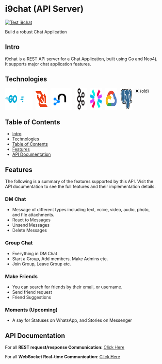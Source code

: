 # i9chat (API Server)

[![Test i9chat](https://github.com/the-real-i9/i9chat-server/actions/workflows/test.yml/badge.svg)](https://github.com/the-real-i9/i9chat-server/actions/workflows/test.yml)

Build a robust Chat Application

## Intro

i9chat is a REST API server for a Chat Application, built using Go and Neo4j. It supports major chat application features.

## Technologies

<div style="display: flex;">
<img style="margin-right: 10px" alt="go" width="40" src="./.attachments/tech-icons/go-original-wordmark.svg" />
<img style="margin-right: 10px" alt="go" width="40" src="./.attachments/tech-icons/gofiber.svg" />
<img style="margin-right: 10px" alt="go" width="40" src="./.attachments/tech-icons/websocket.svg" />
<img style="margin-right: 10px" alt="neo4j" width="70" src="./.attachments/tech-icons/neo4j-original.svg" />
<img style="margin-right: 10px" alt="nodejs" width="40" src="./.attachments/tech-icons/apachekafka-original.svg" />
<img style="margin-right: 10px" alt="go" width="40" src="./.attachments/tech-icons/jwt.svg" />
<img style="margin-right: 10px" alt="nodejs" width="40" src="./.attachments/tech-icons/googlecloud-original.svg" />
<img style="margin-right: 10px" alt="postgresql" width="40" src="./.attachments/tech-icons/postgresql-original.svg" /> ❌ (old)
</div>

## Table of Contents

- [Intro](#intro)
- [Technologies](#technologies)
- [Table of Contents](#table-of-contents)
- [Features](#features)
- [API Documentation](./API%20doc.md)

## Features

The following is a summary of the features supported by this API. Visit the API documentation to see the full features and their implementation details.

### DM Chat

- Message of different types including text, voice, video, audio, photo, and file attachments.
- React to Messages
- Unsend Messages
- Delete Messages

### Group Chat

- Everything in DM Chat
- Start a Group, Add members, Make Admins etc.
- Join Group, Leave Group etc.

### Make Friends

- You can search for friends by their email, or username.
- Send friend request
- Friend Suggestions

### Moments (Upcoming)

- A say for Statuses on WhatsApp, and Stories on Messenger

## API Documentation

For all **REST request/response Communication**: [Click Here](./.apidoc/restapi.md)

For all **WebSocket Real-time Communication**: [Click Here](./.apidoc/websocketsapi.md)
